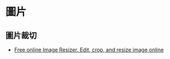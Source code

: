 # 圖片

## 圖片裁切
* [Free online Image Resizer. Edit, crop, and resize image online](https://imageresize.org/)